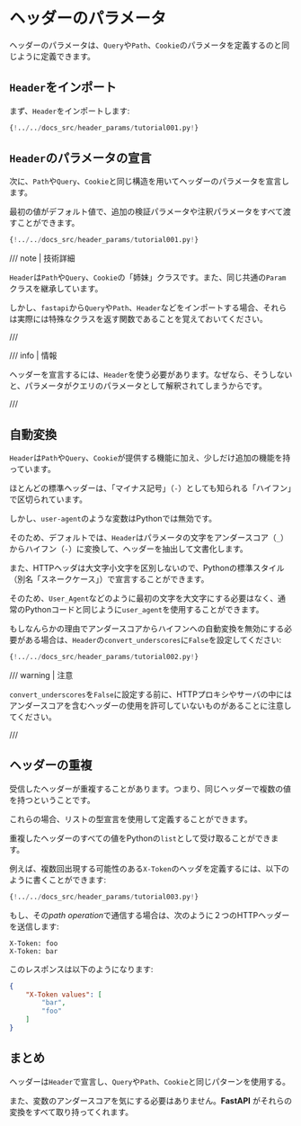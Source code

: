 # ヘッダーのパラメータ

ヘッダーのパラメータは、`Query`や`Path`、`Cookie`のパラメータを定義するのと同じように定義できます。

## `Header`をインポート

まず、`Header`をインポートします:

```Python hl_lines="3"
{!../../docs_src/header_params/tutorial001.py!}
```

## `Header`のパラメータの宣言

次に、`Path`や`Query`、`Cookie`と同じ構造を用いてヘッダーのパラメータを宣言します。

最初の値がデフォルト値で、追加の検証パラメータや注釈パラメータをすべて渡すことができます。

```Python hl_lines="9"
{!../../docs_src/header_params/tutorial001.py!}
```

/// note | 技術詳細

`Header`は`Path`や`Query`、`Cookie`の「姉妹」クラスです。また、同じ共通の`Param`クラスを継承しています。

しかし、`fastapi`から`Query`や`Path`、`Header`などをインポートする場合、それらは実際には特殊なクラスを返す関数であることを覚えておいてください。

///

/// info | 情報

ヘッダーを宣言するには、`Header`を使う必要があります。なぜなら、そうしないと、パラメータがクエリのパラメータとして解釈されてしまうからです。

///

## 自動変換

`Header`は`Path`や`Query`、`Cookie`が提供する機能に加え、少しだけ追加の機能を持っています。

ほとんどの標準ヘッダーは、「マイナス記号」（`-`）としても知られる「ハイフン」で区切られています。

しかし、`user-agent`のような変数はPythonでは無効です。

そのため、デフォルトでは、`Header`はパラメータの文字をアンダースコア（`_`）からハイフン（`-`）に変換して、ヘッダーを抽出して文書化します。

また、HTTPヘッダは大文字小文字を区別しないので、Pythonの標準スタイル（別名「スネークケース」）で宣言することができます。

そのため、`User_Agent`などのように最初の文字を大文字にする必要はなく、通常のPythonコードと同じように`user_agent`を使用することができます。

もしなんらかの理由でアンダースコアからハイフンへの自動変換を無効にする必要がある場合は、`Header`の`convert_underscores`に`False`を設定してください:

```Python hl_lines="9"
{!../../docs_src/header_params/tutorial002.py!}
```

/// warning | 注意

`convert_underscores`を`False`に設定する前に、HTTPプロキシやサーバの中にはアンダースコアを含むヘッダーの使用を許可していないものがあることに注意してください。

///

## ヘッダーの重複

受信したヘッダーが重複することがあります。つまり、同じヘッダーで複数の値を持つということです。

これらの場合、リストの型宣言を使用して定義することができます。

重複したヘッダーのすべての値をPythonの`list`として受け取ることができます。

例えば、複数回出現する可能性のある`X-Token`のヘッダを定義するには、以下のように書くことができます:

```Python hl_lines="9"
{!../../docs_src/header_params/tutorial003.py!}
```

もし、その*path operation*で通信する場合は、次のように２つのHTTPヘッダーを送信します:

```
X-Token: foo
X-Token: bar
```

このレスポンスは以下のようになります:

```JSON
{
    "X-Token values": [
        "bar",
        "foo"
    ]
}
```

## まとめ

ヘッダーは`Header`で宣言し、`Query`や`Path`、`Cookie`と同じパターンを使用する。

また、変数のアンダースコアを気にする必要はありません。**FastAPI** がそれらの変換をすべて取り持ってくれます。
